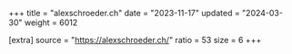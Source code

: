 +++
title = "alexschroeder.ch"
date = "2023-11-17"
updated = "2024-03-30"
weight = 6012

[extra]
source = "https://alexschroeder.ch/"
ratio = 53
size = 6
+++
